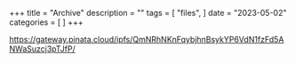 +++
title = "Archive"
description = ""
tags = [
    "files",
]
date = "2023-05-02"
categories = [
    ]
+++



https://gateway.pinata.cloud/ipfs/QmNRhNKnFqybjhnBsykYP6VdN1fzFd5ANWaSuzcj3pTJfP/
